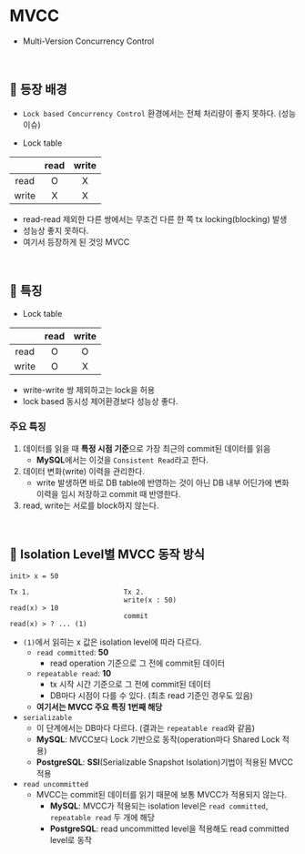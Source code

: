 # MVCC

- Multi-Version Concurrency Control

<br>

## :pushpin: 등장 배경
- `Lock based Concurrency Control` 환경에서는 전체 처리량이 좋지 못하다. (성능 이슈)

- Lock table

|| read  | write |
| :---: | :---: | :---: |
| read  |   O   |   X   |
| write |   X   |   X   |

- read-read 제외한 다른 쌍에서는 무조건 다른 한 쪽 tx locking(blocking) 발생
- 성능상 좋지 못하다.
- 여기서 등장하게 된 것잉 MVCC

<br>

## :pushpin: 특징

- Lock table

|| read  | write |
| :---: | :---: | :---: |
| read  |   O   |   O   |
| write |   O   |   X   |
- write-write 쌍 제외하고는 lock을 허용
- lock based 동시성 제어환경보다 성능상 좋다.

### 주요 특징
1. 데이터를 읽을 때 **특정 시점 기준**으로 가장 최근의 commit된 데이터를 읽음
   - **MySQL**에서는 이것을 `Consistent Read`라고 한다.
2. 데이터 변화(write) 이력을 관리한다.
   - write 발생하면 바로 DB table에 반영하는 것이 아닌 DB 내부 어딘가에 변화 이력을 임시 저장하고 commit 때 반영한다.
3. read, write는 서로를 block하지 않는다.

<br>

## :pushpin: Isolation Level별 MVCC 동작 방식

```
init> x = 50

Tx 1.                       Tx 2.
                            write(x : 50)
read(x) > 10
                            commit
read(x) > ? ... (1)
```
- `(1)`에서 읽히는 x 값은 isolation level에 따라 다르다.
  - `read committed`: **50** 
    - read operation 기준으로 그 전에 commit된 데이터
  - `repeatable read`: **10**
    - tx 시작 시간 기준으로 그 전에 commit된 데이터
    - DB마다 시점이 다를 수 있다. (최초 read 기준인 경우도 있음)
  - **여기서는 MVCC 주요 특징 1번째 해당**
- `serializable` 
  - 이 단계에서는 DB마다 다르다. (결과는 `repeatable read`와 같음)
  - **MySQL**: MVCC보다 Lock 기반으로 동작(operation마다 Shared Lock 적용)
  - **PostgreSQL**: **SSI**(Serializable Snapshot Isolation)기법이 적용된 MVCC 적용
- `read uncommitted`
  - MVCC는 commit된 데이터를 읽기 때문에 보통 MVCC가 적용되지 않는다.
    - **MySQL**: MVCC가 적용되는 isolation level은 `read committed`, `repeatable read` 두 개에 해당
    - **PostgreSQL**: read uncommitted level을 적용해도 read committed level로 동작